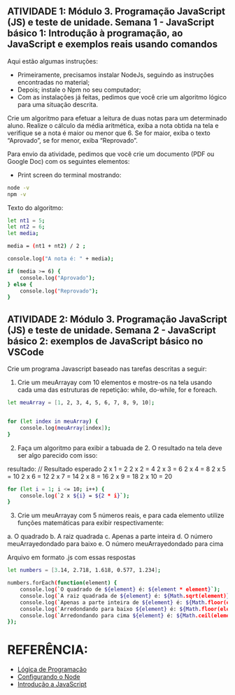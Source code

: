 ## ATIVIDADE 1:  Módulo 3. Programação JavaScript (JS) e teste de unidade. Semana 1 - JavaScript básico 1: Introdução à programação, ao JavaScript e exemplos reais usando comandos

Aqui estão algumas instruções: 

- Primeiramente, precisamos instalar NodeJs, seguindo as instruções encontradas no material;
- Depois; instale o Npm no seu computador;
- Com as instalações já feitas, pedimos que você crie um algoritmo lógico para uma situação descrita.

Crie um algoritmo para efetuar a leitura de duas notas para um determinado aluno. Realize o cálculo da média aritmética, exiba a nota obtida na tela e verifique se a nota é maior ou menor que 6. Se for maior, exiba o texto “Aprovado”, se for menor, exiba “Reprovado”.

Para envio da atividade, pedimos que você crie um documento (PDF ou Google Doc) com os seguintes elementos:

- Print screen do terminal mostrando:
```bash
node -v
npm -v
```
Texto do algoritmo:
```bash
let nt1 = 5;
let nt2 = 6; 
let media;

media = (nt1 + nt2) / 2 ; 

console.log("A nota é: " + media);

if (media >= 6) {
    console.log("Aprovado");
} else {
    console.log("Reprovado");
}
```

## ATIVIDADE 2: Módulo 3. Programação JavaScript (JS) e teste de unidade. Semana 2 - JavaScript básico 2: exemplos de JavaScript básico no VSCode
Crie um programa Javascript baseado nas tarefas descritas a seguir:

1. Crie um meuArrayay com 10 elementos e mostre-os na tela usando cada uma das estruturas de repetição: 
while, do-while, for e foreach.
```bash
let meuArray = [1, 2, 3, 4, 5, 6, 7, 8, 9, 10];


for (let index in meuArray) {
    console.log(meuArray[index]);
}
```
2. Faça um algoritmo para exibir a tabuada de 2. O resultado na tela deve ser algo parecido com isso:

resultado:
// Resultado esperado
2 x 1 = 2
2 x 2 = 4
2 x 3 = 6
2 x 4 = 8
2 x 5 = 10
2 x 6 = 12
2 x 7 = 14
2 x 8 = 16
2 x 9 = 18
2 x 10 = 20

```bash
for (let i = 1; i <= 10; i++) {
    console.log(`2 x ${i} = ${2 * i}`);
}
```


 3. Crie um meuArrayay com 5 números reais, e para cada elemento utilize funções matemáticas para exibir respectivamente:

a. O quadrado
b. A raiz quadrada
c. Apenas a parte inteira
d. O número meuArrayedondado para baixo
e. O número meuArrayedondado para cima

Arquivo em formato .js com essas respostas

```bash
let numbers = [3.14, 2.718, 1.618, 0.577, 1.234];

numbers.forEach(function(element) {
    console.log(`O quadrado de ${element} é: ${element * element}`);
    console.log(`A raiz quadrada de ${element} é: ${Math.sqrt(element)}`);
    console.log(`Apenas a parte inteira de ${element} é: ${Math.floor(element)}`);
    console.log(`Arredondando para baixo ${element} é: ${Math.floor(element)}`);
    console.log(`Arredondando para cima ${element} é: ${Math.ceil(element)}`);
});
```

# REFERÊNCIA:

 - [Lógica de Programação](https://www.devmedia.com.br/logica-de-programacao-introducao-a-algoritmos-e-pseudocodigo/37918/checklist-de-testes-de-seguran%C3%A7a-para-qas-fef900b798b6)
 - [Configurando o Node](https://developer.mozilla.org/pt-BR/docs/Learn/Server-side/Express_Nodejs/development_environment#instalando_o_node)
 - [Introdução a JavaScript](https://developer.mozilla.org/pt-BR/docs/Web/JavaScript/Guide/Introduction)